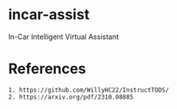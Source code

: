 # incar-assist
In-Car Intelligent Virtual Assistant

# References
    1. https://github.com/WillyHC22/InstructTODS/
    2. https://arxiv.org/pdf/2310.08885


    